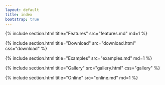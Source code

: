 ```yaml
---
layout: default
title: index
bootstrap: true
---
```


{% include section.html title="Features" src="features.md" md=1 %}

{% include section.html title="Download" src="download.html" css="download" %}

{% include section.html title="Examples" src="examples.md" md=1 %}

{% include section.html title="Gallery" src="gallery.html" css="gallery" %}

{% include section.html title="Online" src="online.md" md=1 %}
